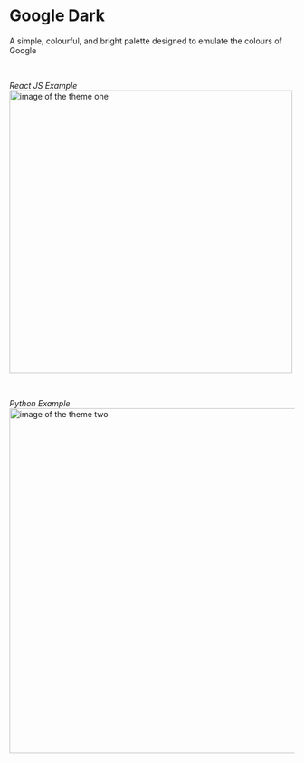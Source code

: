 # **Google Dark**

A simple, colourful, and bright palette designed to emulate the colours of Google

<br />

_React JS Example_  
<image
src="./themes/images/code_one.png"
alt="image of the theme one"
width="500"
title="Google Dark Example ReactJS"> </image>

<br />

_Python Example_  
<image 
src="./themes/images/code_two.png"
alt="image of the theme two"
height="610"
title="Google Dark Example Python"></image>
